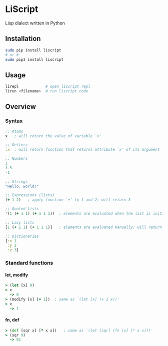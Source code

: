 # LiScript
Lisp dialect written in Python

## Installation

```bash
sudo pip install liscript
# or #
sudo pip3 install liscript
```

## Usage
```bash
lirepl            # open liscript repl
lirun <filename>  # run liscript code
```

## Overview

### Syntax

```clojure
;; Atoms
x   ; will return the value of variable `x'

;; Getters
:x  ; will return function that returns attribute `x' of its argument

;; Numbers
1
1.5
-1

;; Strings
"Hello, world!"

;; Expressions (lists)
(+ 1 2)   ; apply function `+' to 1 and 2; will return 3

;; Quoted lists
'(1 (+ 1 1) (+ 1 1 1))  ; elements are evaluated when the list is initialized; will return '(1 2 3)

;; Lazy lists
[1 (+ 1 1) (+ 1 1 1)]   ; elements are evaluated manually; will return [1 (+ 1 1) (+ 1 1 1)]  

;; Dictionaries
{:x 1
 :y 2
 :z 3}
```

### Standard functions

#### let, modify
```clojure
> (let [x] 0)
> x
  -> 0
> (modify [x] [+ 1])  ; same as `(let [x] (+ 1 x))'
> x
  -> 1
```

#### fn, def
```clojure
> (def [sqr x] [* x x])   ; same as `(let [sqr] (fn [x] [* x x]))'
> (sqr 9)
  -> 81
```
